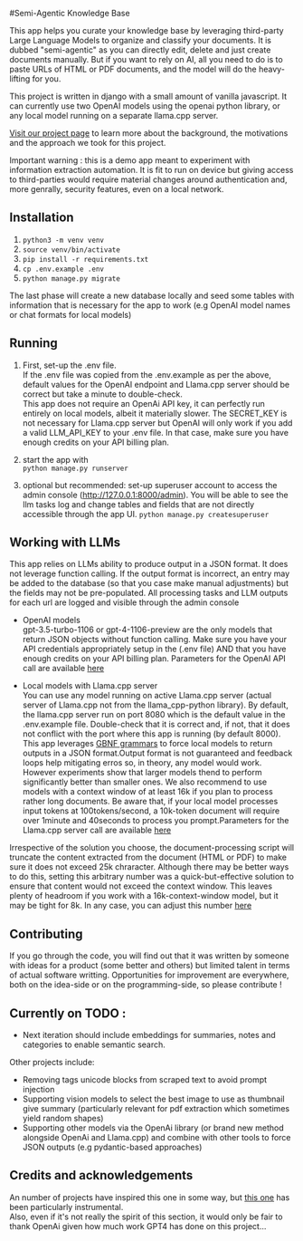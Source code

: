 #Semi-Agentic Knowledge Base

This app helps you curate your knowledge base by leveraging third-party Large Language Models to organize and classify your documents. It is dubbed "semi-agentic" as you can directly edit, delete and just create documents manually. But if you want to rely on AI, all you need to do is to paste URLs of HTML or PDF documents, and the model will do the heavy-lifting for you. 

This project is written in django with a small amount of vanilla javascript. It can currently use two OpenAI models using the openai python library, or any local model running on a separate llama.cpp server.  

[Visit our project page](https://www.pitti.io/projects/semi-agentic-knowledge-base) to learn more about the background, the motivations and the approach we took for this project.

Important warning : this is a demo app meant to experiment with information extraction automation. It is fit to run on device but giving access to third-parties would require material changes around authentication and, more genrally, security features, even on a local network. 

## Installation
1. `python3 -m venv venv`
2. `source venv/bin/activate`
3. `pip install -r requirements.txt`
4. `cp .env.example .env`
5. `python manage.py migrate`

The last phase will create a new database locally and seed some tables with information that is necessary for the app to work (e.g OpenAI model names or chat formats for local models)

## Running
1. First, set-up the .env file.    
If the .env file was copied from the .env.example as per the above, default values for the OpenAI endpoint and Llama.cpp server should be correct but take a minute to double-check.  
This app does not require an OpenAi API key, it can perfectly run entirely on local models, albeit it materially slower. The SECRET_KEY is not necessary for Llama.cpp server but OpenAI will only work if you add a valid LLM_API_KEY to your .env file. In that case, make sure you have enough credits on your API billing plan.

2. start the app with   
`python manage.py runserver`

3. optional but recommended: set-up superuser account to access the admin console (http://127.0.0.1:8000/admin). You will be able to see the llm tasks log and change tables and fields that are not directly accessible through the app UI.
`python manage.py createsuperuser`

## Working with LLMs
This app relies on LLMs ability to produce output in a JSON format. It does not leverage function calling. If the output format is incorrect, an entry may be added to the database (so that you case make manual adjustments) but the fields may not be pre-populated. All processing tasks and LLM outputs for each url are logged and visible through the admin console

- OpenAI  models  
gpt-3.5-turbo-1106 or gpt-4-1106-preview are the only models that return JSON objects without function calling. Make sure you have your API credentials appropriately setup in the (.env file) AND that you have enough credits on your API billing plan. Parameters for the OpenAI API call are available [here](newdocs/doc_processing.py#351)
  
- Local models with Llama.cpp server  
You can use any model running on active Llama.cpp server (actual server of Llama.cpp not from the llama_cpp-python library). By default, the llama.cpp server run on port 8080 which is the default value in the .env.example file. Double-check that it is correct and, if not, that it does not conflict with the port where this app is running (by default 8000).  
This app leverages [GBNF grammars](newdocs/doc_processing.py#302) to force local models to return outputs in a JSON format.Output format is not guaranteed and feedback loops help mitigating erros so, in theory, any model would work. However experiments show that larger models thend to perform significantly better than smaller ones. We also recommend to use models with a context window of at least 16k if you plan to process rather long documents. Be aware that, if your local model processes input tokens at 100tokens/second, a 10k-token document will require over 1minute and 40seconds to process you prompt.Parameters for the Llama.cpp server call are available [here](newdocs/doc_processing.py#380)   


Irrespective of the solution you choose, the document-processing script will truncate the content extracted from the document (HTML or PDF) to make sure it does not exceed 25k chraracter. Although there may be better ways to do this, setting this arbitrary number was a quick-but-effective solution to ensure that content would not exceed the context window. This leaves plenty of headroom if you work with a 16k-context-window model, but it may be tight for 8k. In any case, you can adjust this number [here](newdocs/doc_processing.py#877)
  

## Contributing  
If you go through the code, you will find out that it was written by someone with ideas for a product (some better and others) but limited talent in terms of actual software writting. Opportunities for improvement are everywhere, both on the idea-side or on the programming-side, so please contribute !


## Currently on TODO : 
- Next iteration should include embeddings for summaries, notes and categories to enable semantic search.  
  
Other projects include:
- Removing tags unicode blocks from scraped text to avoid prompt injection
- Supporting vision models to select the best image to use as thumbnail give summary (particularly relevant for pdf extraction which sometimes yield random shapes)
- Supporting other models via the OpenAi library (or brand new method alongside OpenAi and Llama.cpp) and combine with other tools to force JSON outputs (e.g pydantic-based approaches)  
  

## Credits and acknowledgements
An number of projects have inspired this one in some way, but [this one](https://github.com/Nearcyan/papers.day) has been particularly instrumental.     
Also, even if it's not really the spirit of this section, it would only be fair to thank OpenAi given how much work GPT4 has done on this project... 



